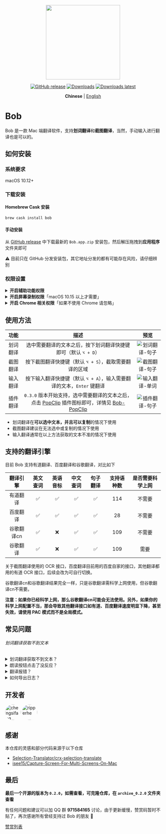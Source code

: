 <p align="center">
  <img src="https://cdn.jsdelivr.net/gh/ripperhe/oss@master/2019/1222/bob-logo.png" width=240 />
</p>
<p align="center">
	<a href="https://github.com/ripperhe/Bob/releases/latest"><img src="https://img.shields.io/github/v/release/ripperhe/Bob?logo=github" alt="GitHub release" /></a>
	<a href="https://github.com/ripperhe/Bob/releases/latest"><img src="https://img.shields.io/github/downloads/ripperhe/Bob/total" alt="Downloads" /></a>
	<a href="https://github.com/ripperhe/Bob/releases/latest"><img src="https://img.shields.io/github/downloads/ripperhe/Bob/latest/total" alt="Downloads latest" /></a>
</p>
<p align="center">
  <strong>Chinese</strong> | <a href="https://github.com/ripperhe/Bob/blob/master/README.en.md">English</a>
</p>

# Bob

Bob 是一款 Mac 端翻译软件，支持**划词翻译**和**截图翻译**，当然，手动输入进行翻译也是可以的。

## 如何安装

### 系统要求

macOS 10.12+

### 下载安装

#### Homebrew Cask 安装

```sh
brew cask install bob
```

#### 手动安装

从 [GitHub release](https://github.com/ripperhe/Bob/releases) 中下载最新的 `Bob.app.zip` 安装包，然后解压拖拽到**应用程序**文件夹即可

⚠️ 目前只在 GitHub 分发安装包，其它地址分发的都有可能存在风险，请仔细辨别

### 权限设置

<details>
<summary><strong>开启辅助功能权限</strong></summary><br>
<p>
<p>第一次使用<strong>划词翻译</strong>的时候会弹出以下提示，点击 <code>打开系统偏好设置</code>，勾选上 Bob</p>
<p><img src="https://cdn.jsdelivr.net/gh/ripperhe/oss@master/2020/0117/辅助功能弹窗.png" alt="辅助功能弹窗" width=500 /></p>
<p>如果不小心拒绝了，打开 系统偏好设置 > 安全性与隐私 > 隐私 > 辅助功能，确保勾选上了 Bob</p>
<p>如果没有弹出请求权限的弹框，则在该页面点击 <code>+</code> 号，进入应用程序文件夹选中 Bob，点击 <code>打开</code>，然后勾选上 Bob</p>
<p><img src="https://cdn.jsdelivr.net/gh/ripperhe/oss@master/2020/0117/辅助功能设置.png" alt="辅助功能设置" width=600 /></p>
</p>
</details>

<details>
<summary><strong>开启屏幕录制权限</strong>「macOS 10.15 以上才需要」</summary><br>
<p>
<p>第一次使用<strong>截图翻译</strong>的时候会弹出以下提示，点击 <code>打开系统偏好设置</code>，勾选上 Bob</p>
<p><img src="https://cdn.jsdelivr.net/gh/ripperhe/oss@master/2020/0117/屏幕录制弹窗.png" alt="屏幕录制弹窗" width=500 /></p>
<p>如果不小心拒绝了，打开 系统偏好设置 > 安全性与隐私 > 隐私 > 屏幕录制，确保勾选上了 Bob</p>
<p>如果没有弹出请求权限的弹框，则在该页面点击 <code>+</code> 号，进入应用程序文件夹选中 Bob，点击 <code>打开</code>，然后勾选上 Bob</p>
<p><img src="https://cdn.jsdelivr.net/gh/ripperhe/oss@master/2020/0117/屏幕录制设置.png" alt="屏幕录制设置" width=600 /></p>
</p>
</details>

<details>
<summary><strong>开启 Chrome 相关权限</strong>「如果不使用 Chrome 请忽略」</summary><br>
<p>
<p>如果你使用 Chrome 浏览器，为了让 Bob 在 Chrome 浏览器下的取词体验更加接近网页插件，请开启以下权限：</p>
<p>1. 在 Chrome 菜单栏 > 视图 > 开发者 中开启  <code>允许 Apple 事件中的 JavaScript</code></p>
<p><img src="https://cdn.jsdelivr.net/gh/ripperhe/oss@master/2020/0316/chrome设置.png" alt="chrome设置" width=600 /></p>
<p>2. 第一次在 Chrome 使用<strong>划词翻译</strong>的时候，应该会出现以下弹窗，请点击「好」（弹窗只会出现一次，除非重置自动化权限）</p>
<p><img src="https://cdn.jsdelivr.net/gh/ripperhe/oss@master/2020/0316/自动化Chrome弹窗.png" alt="自动化Chrome弹窗" width=500 /></p>
<p>3. 处理弹窗之后，在 系统偏好设置 > 安全性与隐私 > 隐私 > 自动化 应该可看到以下选项，请确保其已经被勾上</p>
<p><img src="https://cdn.jsdelivr.net/gh/ripperhe/oss@master/2020/0316/自动化Chrome设置.png" alt="自动化Chrome设置" width=600 /></p>
</p>
</details>

## 使用方法

| 功能 | 描述 | 预览 |
| :---: | :---: | :---: |
| 划词翻译 | 选中需要翻译的文本之后，按下划词翻译快捷键即可（默认 `⌥ + D`） | ![划词翻译-句子](https://cdn.jsdelivr.net/gh/ripperhe/oss@master/2020/0117/划词翻译-句子.gif) |
| 截图翻译 | 按下截图翻译快捷键（默认 `⌥ + S`），截取需要翻译的区域 | ![截图翻译-句子](https://cdn.jsdelivr.net/gh/ripperhe/oss@master/2020/0117/截图翻译-句子.gif) |
| 输入翻译| 按下输入翻译快捷键（默认 `⌥ + A`），输入需要翻译的文本，`Enter` 键翻译 | ![输入翻译-单词](https://cdn.jsdelivr.net/gh/ripperhe/oss@master/2020/0117/输入翻译-单词.gif) |
| 插件翻译 | `0.3.0` 版本开始支持，选中需要翻译的文本之后，点击 [PopClip](https://pilotmoon.com/popclip/) 插件图标即可，详情见 [Bob-PopClip](https://github.com/ripperhe/Bob-PopClip) | ![插件翻译-句子](https://cdn.jsdelivr.net/gh/ripperhe/oss@master/2020/0117/插件翻译-句子.gif) |

* 划词翻译在**可以选中文本，并且可以复制**的情况下使用
* 截图翻译建议在无法选中或复制的情况下使用
* 输入翻译通常在以上方法获取的文本不准的情况下使用

## 支持的翻译引擎

目前 Bob 支持有道翻译、百度翻译和谷歌翻译，对比如下

| 翻译引擎 | 英文查词 | 英语音标 | 中文查词 | 句子翻译 | 支持语种数 | 是否需要科学上网 | 
| :---: | :---: | :---: | :---: | :---: | :---: | :---: |
| 有道翻译 | ✅ | ✅ | ✅ | ✅ | 114 | 不需要 |
| 百度翻译 | ✅ | ✅ | ✅ | ✅ | 28 | 不需要 |
| 谷歌翻译cn | ✅ | ❌ | ✅ | ✅ | 109 | 不需要 |
| 谷歌翻译 | ✅ | ❌ | ✅ | ✅ | 109 | 需要 |

关于截图翻译使用的 OCR 接口，百度翻译目前用的百度自家的接口，其他翻译都用的有道 OCR 接口，后续会改为可自行切换。

谷歌翻译cn和谷歌翻译结果完全一样，只是谷歌翻译需科学上网使用，但谷歌翻译cn不需要。

**注意：如果你已经科学上网，那么谷歌翻译cn可能会无法使用。另外，如果你的科学上网配置不当，那会导致其他翻译接口如有道、百度翻译速度明显下降，甚至失效，请使用 PAC 模式而不是全局模式。**

## 常见问题

<h6>划词翻译获取不到文本</h6>
<details>
<summary>划词翻译获取不到文本？</summary><br>
<p>
<p>划词翻译本质上就是发出 <code>⌘ + C</code> 这个组合键复制选中的文本，然后从剪切板获取文本进行翻译，请确保符合以下条件：</p>
<ol>
<li>选中了文本</li>
<li>开启了辅助功能权限（文章前面有开启方法）</li>
<li>选中的文本可以复制</li>
<li>当前软件复制文本的快捷键是 <code>⌘ + C</code>（某些软件 <code>⌘ + C</code> 有不同的含义）</li>
<li>当前软件按下 <code>⌘ + C</code> 之后很快就能复制文本成功（例如系统自带的「图书」应用按下 <code>⌘ + C</code> 之后会卡一会儿，很可能会导致取词失败）</li>
</ol> 
<p>有些软件或者网站复制文本之后还会在文本后面追加一些信息，所以有时候获取到的文本和选中的可能有些出入。</p>
</p>
</details>

<details>
<summary>朗读按钮点击了没反应？</summary><br>
<p>朗读按钮点击之后，会进行网络请求获取音频播放，没有反应可能是句子太长，加载较慢，当然也有可能是 BUG，后期会考虑点击之后进行一些 UI 提示</p>
</details>

<details>
<summary>翻译报错？</summary><br>
<p>
<table>
<thead>
<tr>
<th style="text-align: center">报错描述</th>
<th style="text-align: center">可能原因</th>
<th style="text-align: center">建议方案</th>
</tr>
</thead>
<tbody>
<tr>
<td style="text-align: center">首次使用显示「翻译中」</td>
<td style="text-align: center">开启软件后第一次使用，可能是正在获取 token，相对会更慢一些</td>
<td style="text-align: center">建议等待或重启软件</td>
</tr>
<tr>
<td style="text-align: center">总是显示「翻译中」或「请求异常」</td>
<td style="text-align: center">可能就是网络问题，或是科学上网软件导致的</td>
<td style="text-align: center">建议检查网络和科学上网软件设置</td>
</tr>
<tr>
<td style="text-align: center">「接口异常」</td>
<td style="text-align: center">可能是请求过于频繁，或者查询的文本当前翻译源不支持</td>
<td style="text-align: center">建议等下再试或者切换翻译源</td>
</tr>
<tr>
<td style="text-align: center">「数据解析异常」</td>
<td style="text-align: center">可能是相应翻译源的 API 变动或者翻译结果的极端情况软件没有覆盖到</td>
<td style="text-align: center">建议切换翻译源，上报 BUG 并等待软件更新</td>
</tr>
</tbody>
</table>
<p>当然，所有问题都可以尝试<strong>切换翻译源</strong>和<strong>重启 Bob</strong>。</p>
</p>
</details>

<details>
<summary>如何导出日志？</summary><br>
<p>点击菜单栏图标，选中 <code>帮助-导出日志</code></p>
</details>

## 开发者

<!--<a href="https://github.com/ripperhe/Bob/graphs/contributors"><img src="https://opencollective.com/bob_/contributors.svg?width=890&button=false" /></a>
-->

<p>
<a href="https://github.com/chensifang">
<img src="https://avatars0.githubusercontent.com/u/10810457?v=4" alt="chengsifang" width="50" style="border-radius:50%"/></a>
<a href="https://github.com/ripperhe">
<img src="https://avatars0.githubusercontent.com/u/13943595?v=4" alt="ripperhe" width="50" style="border-radius:50%"/></a>
</p>

## 感谢

本仓库的灵感和部分代码来源于以下仓库

* [Selection-Translator/crx-selection-translate](https://github.com/Selection-Translator/crx-selection-translate)
* [isee15/Capture-Screen-For-Multi-Screens-On-Mac](https://github.com/isee15/Capture-Screen-For-Multi-Screens-On-Mac)

## 最后

**最后一个开源的版本为 `0.2.0`，如需查看，可克隆仓库，在 `archive_0.2.0` 文件夹查看**

有任何问题和建议可以加 QQ 群 **971584165** 讨论，由于更新缓慢，赞赏码暂时不贴了，再次感谢所有曾经支持过 Bob 的朋友 🤝

[赞赏列表](RewardList.md)